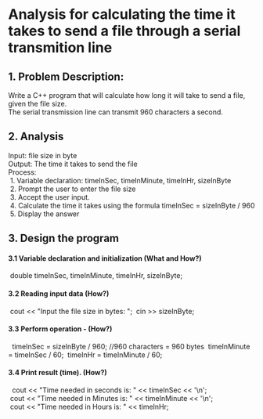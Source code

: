 # Analysis for calculating the time it takes to send a file through a serial transmition line

  ## 1. Problem Description: 
Write a C++ program that will calculate how long it will take to send a file, given the file size. <br/>
The serial transmission line can transmit 960 characters a second.

  ## 2. Analysis
Input: file size in byte<br/>
Output: The time it takes to send the file<br/>
Process: <br/>
          &nbsp;1. Variable declaration: timeInSec, timeInMinute, timeInHr, sizeInByte<br/>
          &nbsp;2. Prompt the user to enter the file size<br/>
          &nbsp;3. Accept the user input.<br/>
          &nbsp;4. Calculate the time it takes using the formula timeInSec = sizeInByte / 960 <br/>
          &nbsp;5. Display the answer
## 3. Design the program

#### 3.1 Variable declaration and initialization (What and How?)
&nbsp;double timeInSec, timeInMinute, timeInHr, sizeInByte;<br/>
#### 3.2 Reading input data (How?)
&nbsp;cout << "Input the file size in bytes: ";
&nbsp;cin >> sizeInByte;<br/>
 #### 3.3 Perform operation - (How?)
&nbsp; timeInSec = sizeInByte / 960; //960 characters = 960 bytes
&nbsp;timeInMinute = timeInSec / 60;
&nbsp;timeInHr = timeInMinute / 60;
#### 3.4 Print result (time). (How?)
&nbsp; cout << "Time needed in seconds is: " << timeInSec << '\n';<br/>
&nbsp;cout << "Time needed in Minutes is: " << timeInMinute << '\n';<br/>
&nbsp;cout << "Time needed in Hours is: " << timeInHr;<br/>
